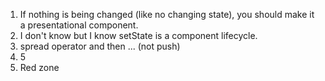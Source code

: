 1. If nothing is being changed (like no changing state), you should make it a presentational component.
2. I don't know but I know setState is a component lifecycle.
3. spread operator and then ... (not push)
4. 5
5. Red zone
